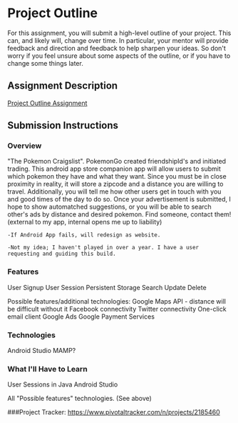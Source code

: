 # Project Outline
For this assignment, you will submit a high-level outline of your project. This can, and likely will, change over time.
In particular, your mentor will provide feedback and direction and feedback to help sharpen your ideas.
So don't worry if you feel unsure about some aspects of the outline, or if you have to change some things later.

## Assignment Description
[Project Outline Assignment](https://education.launchcode.org/liftoff/assignments/project-outline/)

## Submission Instructions

### Overview
"The Pokemon Craigslist". PokemonGo created friendshipId's and initiated trading. This android app store companion app
will allow users to submit which pokemon they have and what they want. Since you must be in close proximity in reality,
it will store a zipcode and a distance you are willing to travel. Additionally, you will tell me how other users get
in touch with you and good times of the day to do so. Once your advertisement is submitted, I hope to show
automatched suggestions, or you will be able to search other's ads by distance and desired pokemon. Find someone,
contact them! (external to my app, internal opens me up to liability)

    -If Android App fails, will redesign as website.

    -Not my idea; I haven't played in over a year. I have a user requesting and guiding this build.

### Features
User Signup
User Session
Persistent Storage
Search
Update
Delete

Possible features/additional technologies:
Google Maps API - distance will be difficult without it
Facebook connectivity
Twitter connectivity
One-click email client
Google Ads
Google Payment Services

### Technologies
Android Studio
MAMP?


### What I'll Have to Learn
User Sessions in Java
Android Studio

All "Possible features" technologies. (See above)

###Project Tracker:
https://www.pivotaltracker.com/n/projects/2185460
